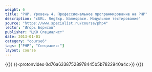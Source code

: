```yaml
---
weight: 6
title: "PHP. Уровень 4. Профессиональное программирование на PHP"
description: "cURL. RegExp. Namespace. Модульное тестирование"
source: "https://www.specialist.ru/course/php4"
lector: "Игорь Борисов"
publisher: "ЦКО Специалист"
date: 2013-01-01
category: "course6"
tags: ["PHP", "Специалист"]
layout: course
---
```

{{<players>}}
    {{<protonvideo 0d76a63387528978445b5b7822940a4c>}}
{{</players>}}
